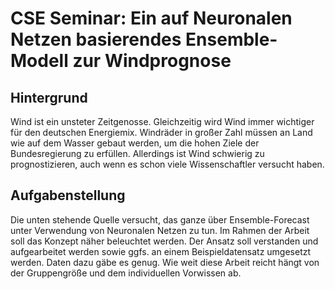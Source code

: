 # CSE Seminar: Ein auf Neuronalen Netzen basierendes Ensemble-Modell zur Windprognose

## Hintergrund

Wind ist ein unsteter Zeitgenosse. Gleichzeitig wird Wind immer wichtiger für den deutschen Energiemix. Windräder in großer Zahl müssen an Land wie auf dem Wasser gebaut werden, um die hohen Ziele der Bundesregierung zu erfüllen. Allerdings ist Wind schwierig zu prognostizieren, auch wenn es schon viele Wissenschaftler versucht haben.

## Aufgabenstellung

Die unten stehende Quelle versucht, das ganze über Ensemble-Forecast unter Verwendung von Neuronalen Netzen zu tun. Im Rahmen der Arbeit soll das Konzept näher beleuchtet werden. Der Ansatz soll verstanden und aufgearbeitet werden sowie ggfs. an einem Beispieldatensatz umgesetzt werden. Daten dazu gäbe es genug. Wie weit diese Arbeit reicht hängt von der Gruppengröße und dem individuellen Vorwissen ab.
